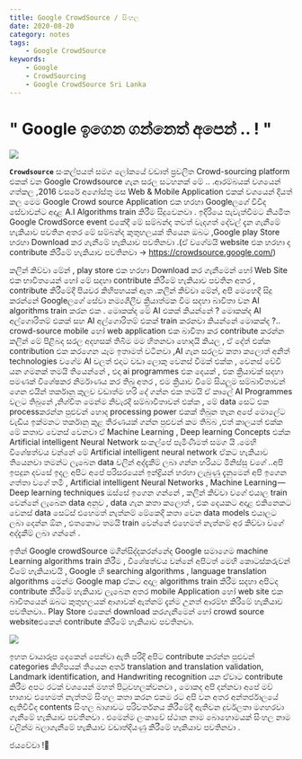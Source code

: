```yaml
---
title: Google CrowdSource / සිංහල
date: 2020-08-20 
category: notes
tags:
    - Google CrowdSource
keywords:
    - Google   
    - CrowdSourcing
    - Google CrowdSource Sri Lanka
---
```

# " Google ඉගෙන ගන්නෙත් අපෙන් .. ! "

![](https://i.ytimg.com/vi/zz9TxgBQ-sE/maxresdefault.jpg)

 **`Crowdsource`** සංකල්පයත් සමග ලෝකයේ වඩාත් ප්‍රචලිත Crowd-sourcing platform එකක් වන Google Crowdsource ගැන සරල සටහනක් මේ .. .ආරම්බයක් වශයෙන් ගත්කල ,2016 වසරේ අගෝස්තු මස Web & Mobile Application එකක් වශයෙන් දියත් කල මෙම Google Crowd source Application එක හරහා Googleලගේ විවිද සේවාවන්ට අදාළ A.I Algorithms train කිරීම සිදුවෙනවා . ඉදිරියෙ පැවැත්වීමට නියමිත Google CrowdSorce event එකේදී මේ සම්බන්ද තවත් වැදගත් දේවල් දැන ගැනීමේ හැකියාව පවතින අතර මේ සම්බන්ද කුතුහලයක් තියෙන ඔබට ,Google play Store හරහා Download කර ගැනීමේ හැකියාව පවතිනවා .(ඒ වගේමයි website එක හරහා ද contribute කිරීමේ හැකියාව පවතිනවා -> https://crowdsource.google.com/)

 කලින් කිව්වා මේන් , play store එක හරහා Download කර ගැනීමෙන් හෝ Web Site එක භාවිතයෙන් හෝ මේ සදහා contribute කිරීමේ හැකියාව පවතින අතර , contribute කිරීමේදී පියවර කිහිපහයක් ඇත .කලින් කිව්වා මේන්, අපි මෙහෙදී සිදු කරන්නේ Googleලගේ සේවා නම්‍යශීලීව ක්‍රියාත්මක වීම සදහා බාවිතා වන AI algorithms train කරන එක . මොකක්ද මේ AI එකක් කියන්නේ ? මොකක්ද AI අල්ගොරිතම් එකක් සහ AI අල්ගොරිතම් එකක් train කරනවා කියන්නේ මොකක්ද ?.. crowd-source mobile හෝ web application එක බාවිතා කර contribute කරන්න කලින් මේ පිළිබද සරල අදහසක් තිබීම මම හිතනවා හොදයි කියල , ඒ දේත් එක්ක contribution එක කරගෙන යෑම ඉතාමත් වටිනවා ,AI ගැන සරලව කතා කලොත් අනිත් technologies වගේම AI වලත් එදාට වඩා ලොකු වෙනස් වීමක් එක්ක , වෙනස් වේවි යන ගමනක් තමයි තියෙන්නේ , එදා ai programmes එක දෙයක් , එක ක්‍රියාවක් සදහා පමණක් විශේෂකර නිර්මාණය කර තිබු අතර , එම ක්‍රියාව වීමේ සියලුම සම්බාවිතාවන් ගෙන එයින් තර්කානු කුලව වඩාත්ම හරි දේ ගන්න එක තමයි ඒ කාලේ AI Programmes වලට තිබුනේ ,නිශ්චිත මෙන්ම නිවැරදි සම්බාවිතාවන් එක්ක , මේ data සෙට් එක processකරන්න පුළුවන් හොද processing power එකක් තිබුන තැන අපේ මොලේට වැඩිය ඉක්මනට තර්කානු කුළ තීරණයක් ගන්න පුළුවන් කම තිබ්බ ,එත් කාලයත් එක්ක මේ කතාව වෙනස් වෙනවා ඒ Machine Learning , Deep learning Concepts එක්ක Artificial intelligent Neural Network සංකල්පේ පැමිණීමත් සමග යි .මෙහි විශේෂත්වය වන්නේ මේ Artificial intelligent neural network ඒකට හැකියාව තියෙනවා තමන්ට ලැබෙන data වලින් අද්දැකීම් ලබා ගන්න හරියට මිනිස්සු වගේ ..අපි ඉපදුන දවසේ ඉදල අපිට අපේ පරිසරයෙන් ඉන්ද්‍රියන් හරහා ලැබුණු දැනුමෙන් අපි ඉගෙන ගත්තා වගේ තමි , Artificial intelligent Neural Networks , Machine Learning — Deep learning techniques ඔස්සේ ඉගෙන ගන්නේ , කලින් කිව්වා වගේ එයාල train වෙන්නේ ලැබෙන data අනුව , data ගැන කතා කලොත් , එක දෙයකට අදාළ එකිනෙකට වෙනස් data සෙට්ස් එහෙමත් නැත්නම් මේකෙදි කතා වෙන data models එයාලට ලබා දෙන්න ඕන , එතකොට තමයි train වෙන්නේ එහෙමත් නැත්නම් අර කිව්වා වගේ අද්දැකීම් ලබා ගන්නේ .

 ඉතින් Google crowdSource මගින්සිද්දකරන්නේද Google සමාගෙම machine Learning algorithms train කිරීම , විශේෂත්වය වන්නේ අපිටත් මෙහි කොටස්කරුවන් වීමේ හැකියාවයි , Google හි searching algorithms , language translation algorithms මෙන්ම Google map ඒකට අදාල algorithms train කිරීම සදහා අපිටද contribute කිරීමේ හැකියාව ලැබෙන අතර mobile Application හෝ web site එක බාවිතයෙන් ඔබට කුතුහලයක් ආශාවක් ඇත්නම් දැන්ම උනත් ආරම්භ කිරීමේ හැකියාව පවතිනවා.. Play Store එකෙන් download කරගැනීමෙන් හෝ crowd source websiteඑකෙන් contribute කිරීමේ හැකියාව පවතිනවා.

![](https://media.geeksforgeeks.org/wp-content/uploads/20200423160500/image1-21.png)

 ඉහත චායාරූප දෙකෙන් පෙන්වා ඇති පරිදි අපිට contribute කරන්න පුළුවන් categories කිහිපයක් තියෙන අතර් translation and translation validation, Landmark identification, and Handwriting recognition යන ඒවාට contribute කිරීම අපට රටක් වශයෙන් මහත් පිටුවහලක්වනවා , මොකද අපි දන්නවා අපේ මව් භාශාව එහෙමත් නැත්තම් සිංහල කතා කරන එකම රට අපි වන අතර අන්තර්ජාලයේ ඇතිවිවිද contents සිංහල බාශාවට පරිවර්තනය කිරීමේදී ඇතිවන දුර්වලතා මගහරවා ගැනීමේ හැකියාව පවතිනවා . එමෙන්ම ලංකාවේ ස්ථාන නාම බොහොමයක් සිංහල නාම වලින්ම බලාගැනීමේ හැකියාව වඩාත්දියණු කිරීමේ හැකියාව පවතිනවා .

  ජයවේවා !🤍
